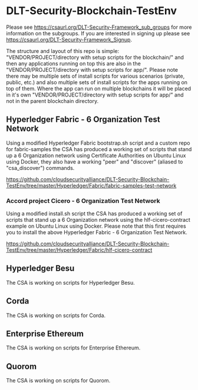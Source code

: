 # DLT-Security-Blockchain-TestEnv

Please see https://csaurl.org/DLT-Security-Framework_sub_groups for more information on the subgroups. If you are interested in signing up please see https://csaurl.org/DLT-Security-Framework_Signup.

The structure and layout of this repo is simple: "VENDOR/PROJECT/directory with setup scripts for the blockchain/" and then any applications running on top this are also in the "VENDOR/PROJECT/directory with setup scripts for app/". Please note there may be multiple sets of install scripts for various scenarios (private, public, etc.) and also multiple sets of install scripts for the apps running on top of them. Where the app can run on multiple blockchains it will be placed in it's own "VENDOR/PROJECT/directory with setup scripts for app/" and not in the parent blockchain directory.

## Hyperledger Fabric - 6 Organization Test Network

Using a modified Hyperledger Fabric bootstrap.sh script and a custom repo for fabric-samples the CSA has produced a working set of scripts that stand up a 6 Organization network using Certificate Authorities on Ubuntu Linux using Docker, they also have a working "peer" and "discover" (aliased to "csa_discover") commands.

https://github.com/cloudsecurityalliance/DLT-Security-Blockchain-TestEnv/tree/master/Hyperledger/Fabric/fabric-samples-test-network

### Accord project Cicero - 6 Organization Test Network

Using a modified install.sh script the CSA has produced a working set of scripts that stand up a 6 Organization network using the hlf-cicero-contract example on Ubuntu Linux using Docker. Please note that this first requires you to install the above Hyperledger Fabric - 6 Organization Test Network.

https://github.com/cloudsecurityalliance/DLT-Security-Blockchain-TestEnv/tree/master/Hyperledger/Fabric/hlf-cicero-contract

## Hyperledger Besu

The CSA is working on scripts for Hyperledger Besu.

## Corda

The CSA is working on scripts for Corda.

## Enterprise Ethereum

The CSA is working on scripts for Enterprise Ethereum.

## Quorom

The CSA is working on scripts for Quorom.
